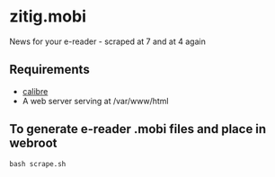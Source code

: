 # zitig.mobi
News for your e-reader - scraped at 7 and at 4 again

## Requirements

* [calibre](https://calibre-ebook.com/download_linux)
* A web server serving at /var/www/html

## To generate e-reader .mobi files and place in webroot

    bash scrape.sh
